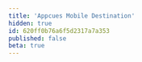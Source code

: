 ```yaml
---
title: 'Appcues Mobile Destination'
hidden: true
id: 620ff0b76a6f5d2317a7a353
published: false
beta: true
---
```

